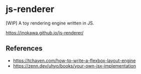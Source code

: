 # js-renderer

[WIP] A toy rendering engine written in JS.

https://inokawa.github.io/js-renderer/

## References

- https://tchayen.com/how-to-write-a-flexbox-layout-engine
- https://zenn.dev/uhyo/books/your-own-jsx-implementation
